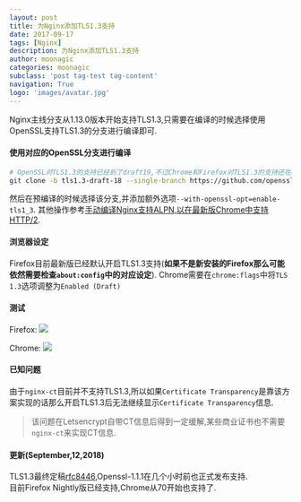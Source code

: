 ```yaml
---
layout: post
title: 为Nginx添加TLS1.3支持
date: 2017-09-17
tags: [Nginx]
description: 为Nginx添加TLS1.3支持
author: moonagic
categories: moonagic
subclass: 'post tag-test tag-content'
navigation: True
logo: 'images/avatar.jpg'
---
```


Nginx主线分支从1.13.0版本开始支持TLS1.3,只需要在编译的时候选择使用OpenSSL支持TLS1.3的分支进行编译即可.

#### 使用对应的OpenSSL分支进行编译
```bash
# OpenSSL对TLS1.3的支持已经到了draft19,不过Chrome和Firefox对TLS1.3的支持还在draft18
git clone -b tls1.3-draft-18 --single-branch https://github.com/openssl/openssl.git openssl
```
然后在预编译的时候选择该分支,并添加额外选项`--with-openssl-opt=enable-tls1_3`.
其他操作参考[手动编译Nginx支持ALPN,以在最新版Chrome中支持HTTP/2](https://moonagic.com/support-http2-on-chrome-with-compile-nginx/).

#### 浏览器设定

Firefox目前最新版已经默认开启TLS1.3支持(**如果不是新安装的Firefox那么可能依然需要检查`about:config`中的对应设定**).
Chrome需要在`chrome:flags`中将`TLS 1.3`选项调整为`Enabled (Draft)`

#### 测试

Firefox:
![](https://cdn.agic.io/images/2017/09/Screenshot-2017-09-17-21.39.44.png)

Chrome:
![](https://cdn.agic.io/images/2017/09/Screenshot-2017-09-17-21.21.40.png)

#### 已知问题

由于`nginx-ct`目前并不支持TLS1.3,所以如果`Certificate Transparency`是靠该方案实现的话那么开启TLS1.3后无法继续显示`Certificate Transparency`信息.  
> 该问题在Letsencrypt自带CT信息后得到一定缓解,某些商业证书也不需要`nginx-ct`来实现CT信息.

#### 更新(September,12,2018)
TLS1.3最终定稿[rfc8446](https://tools.ietf.org/html/rfc8446),Openssl-1.1.1在几个小时前也正式发布支持.  
目前Firefox Nightly版已经支持,Chrome从70开始也支持了.